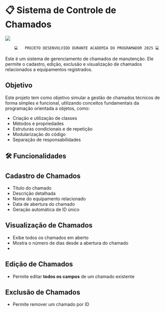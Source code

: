 ﻿# 📋 Sistema de Controle de Chamados

![](https://i.imgur.com/DgsSxD1.gif)

````
	💻	PROJETO DESENVOLVIDO DURANTE ACADEMIA DO PROGRAMADOR 2025 💻
````


Este é um sistema de gerenciamento de chamados de manutenção. Ele permite o cadastro, edição, exclusão e visualização de chamados relacionados a equipamentos registrados.

## Objetivo

Este projeto tem como objetivo simular a gestão de chamados técnicos de forma simples e funcional, utilizando conceitos fundamentais da programação orientada a objetos, como:

- Criação e utilização de classes
- Métodos e propriedades
- Estruturas condicionais e de repetição
- Modularização do código
- Separação de responsabilidades

## 🛠️ Funcionalidades

## Cadastro de Chamados
- Título do chamado
- Descrição detalhada
- Nome do equipamento relacionado
- Data de abertura do chamado
- Geração automática de ID único

## Visualização de Chamados
- Exibe todos os chamados em aberto
- Mostra o número de dias desde a abertura do chamado
- 
## Edição de Chamados
- Permite editar **todos os campos** de um chamado existente

## Exclusão de Chamados
- Permite remover um chamado por ID


